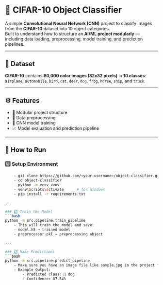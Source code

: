 # 🧠 CIFAR-10 Object Classifier

A simple **Convolutional Neural Network (CNN)** project to classify images from the **CIFAR-10** dataset into 10 object categories.  
Built to understand how to structure an **AI/ML project modularly** — including data loading, preprocessing, model training, and prediction pipelines.

---

## 📂 Dataset
**CIFAR-10** contains **60,000 color images (32x32 pixels)** in **10 classes**:
`airplane`, `automobile`, `bird`, `cat`, `deer`, `dog`, `frog`, `horse`, `ship`, and `truck`.

---

## ⚙️ Features
- 🧩 Modular project structure  
- 🧼 Data preprocessing  
- 🧠 CNN model training  
- 📈 Model evaluation and prediction pipeline  

---

## 🚀 How to Run

### 1️⃣ Setup Environment
```bash
    - git clone https://github.com/<your-username>/object-classifier.git
    - cd object-classifier
    - python -m venv venv
    - venv\Scripts\activate      # for Windows
    - pip install -r requirements.txt

---

### 2️⃣ Train the Model
```bash
python -m src.pipeline.train_pipeline
    - This will train the model and save:
    - model.h5 → trained model
    - preprocessor.pkl → preprocessing object

---

### 3️⃣ Make Predictions
```bash
python -m src.pipeline.predict_pipeline
    - Make sure you have an image file like sample.jpg in the project folder.
    - Example Output:
        - Predicted class: 🐶 dog
        - Confidence: 87.34%